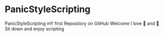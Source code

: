 # PanicStyleScripting
PanicStyleScripting
mY first Repository on GitHub
Welcome
I love :pizza: and :dancer:
Sit down  and enjoy scripting
